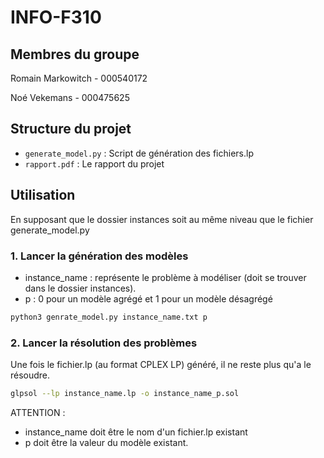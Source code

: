 # INFO-F310

## Membres du groupe

Romain Markowitch - 000540172

Noé Vekemans - 000475625

## Structure du projet

- `generate_model.py` : Script de génération des fichiers.lp
- `rapport.pdf` : Le rapport du projet
  
## Utilisation

En supposant que le dossier instances soit au même niveau que le fichier generate_model.py

### 1. Lancer la génération des modèles

- instance_name : représente le problème à modéliser (doit se trouver dans le dossier instances).
- p : 0 pour un modèle agrégé et 1 pour un modèle désagrégé

```bash
python3 genrate_model.py instance_name.txt p
```

### 2. Lancer la résolution des problèmes

Une fois le fichier.lp (au format CPLEX LP) généré, il ne reste plus qu'a le résoudre.

```bash
glpsol --lp instance_name.lp -o instance_name_p.sol
```

ATTENTION : 
- instance_name doit être le nom d'un fichier.lp existant
- p doit être la valeur du modèle existant.
